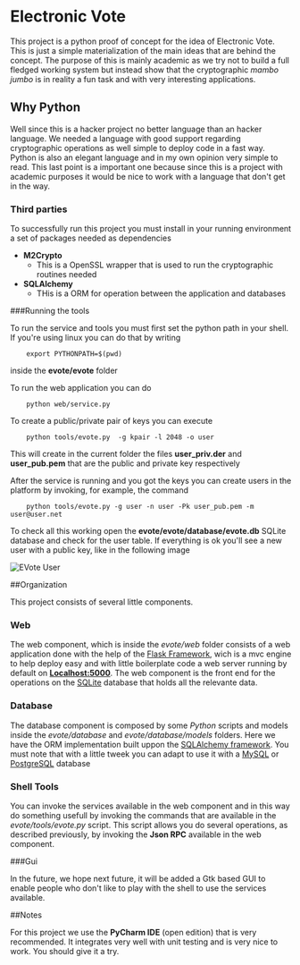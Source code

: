 # Electronic Vote

This project is a python proof of concept for the idea of Electronic Vote. This is just a simple materialization of the 
main ideas that are behind the concept. The purpose of this is mainly academic as we try not to build a full fledged 
working system but instead show that the cryptographic *mambo jumbo* is in reality a fun task and with very interesting
 applications. 
 
 
## Why Python

Well since this is a hacker project no better language than an hacker language. We needed a language with good support
regarding cryptographic operations as well simple to deploy code in a fast way. Python is also an elegant language and
in my own opinion very simple to read. This last point is a important one because since this is a project with academic
purposes it would be nice to work with a language that don't get in the way.


### Third parties

To successfully run this project you must install in your running environment a set of packages needed as dependencies

*   **M2Crypto**
    *   This is a OpenSSL wrapper that is used to run the cryptographic routines needed
*   **SQLAlchemy**
    *   THis is a ORM for operation between the application and databases
    


###Running the tools

To run the service and tools you must first set the python path in your shell. If you're using linux you can do that
by writing 

        export PYTHONPATH=$(pwd)
        
inside the **evote/evote** folder

To run the web application you can do 

        python web/service.py
        
To create a public/private pair of keys you can execute

        python tools/evote.py  -g kpair -l 2048 -o user

This will create in the current folder the files **user_priv.der** and **user_pub.pem** that are the public and
private key respectively
        
After the service is running and you got the keys you can create users in the platform by invoking, for example, 
the command

        python tools/evote.py -g user -n user -Pk user_pub.pem -m user@user.net


To check all this working open the **evote/evote/database/evote.db** SQLite database and check for the user 
 table. If everything is ok you'll see a new user with a public key, like in the following image
 
 ![EVote User](http://shared.balhau.net/evote/newuser.png "EVote new user")


##Organization

This project consists of several little components.

### Web

The web component, which is inside the *evote/web* folder consists of a web application done with the help of the [Flask Framework](http://flask.pocoo.org/), wich is a mvc engine to help deploy easy and with little boilerplate code a web server running by default on **[Localhost:5000](http://localhost:5000)**. The web component is the front end for the operations on the [SQLite](https://sqlite.org/) database that holds all the relevante data. 

### Database
The database component is composed by some *Python* scripts and models inside the *evote/database* and *evote/database/models* folders. Here we have the ORM implementation built uppon the [SQLAlchemy framework](http://www.sqlalchemy.org/).
You must note that with a little tweek you can adapt to use it with a [MySQL](https://www.mysql.com/) or [PostgreSQL](http://www.postgresql.org/) database

### Shell Tools

You can invoke the services available in the web component and in this way do something usefull by invoking the commands that are available in the *evote/tools/evote.py* script. This script allows you do several operations, as described previously, by invoking the **Json RPC** available in the web component.

###Gui

In the future, we hope next future, it will be added a Gtk based GUI to enable people who don't like to play with the shell to use the services available.




##Notes

For this project we use the **PyCharm IDE** (open edition) that is very recommended. It integrates very well with unit
testing and is very nice to work. You should give it a try. 
